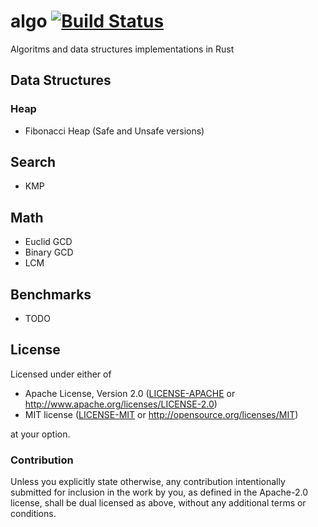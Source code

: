 # algo [![Build Status](https://travis-ci.org/aleksandrpak/algo.svg)](https://travis-ci.org/aleksandrpak/algo)
Algoritms and data structures implementations in Rust

## Data Structures
### Heap
* Fibonacci Heap (Safe and Unsafe versions)

## Search
* KMP

## Math
* Euclid GCD
* Binary GCD
* LCM

## Benchmarks
* TODO


## License

Licensed under either of

 * Apache License, Version 2.0 ([LICENSE-APACHE](LICENSE-APACHE) or http://www.apache.org/licenses/LICENSE-2.0)
 * MIT license ([LICENSE-MIT](LICENSE-MIT) or http://opensource.org/licenses/MIT)

at your option.

### Contribution

Unless you explicitly state otherwise, any contribution intentionally submitted
for inclusion in the work by you, as defined in the Apache-2.0 license, shall be dual licensed as above, without any
additional terms or conditions.
